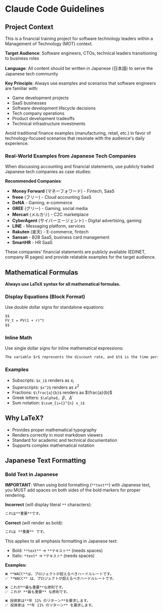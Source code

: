 # Claude Code Guidelines

## Project Context

This is a financial training project for software technology leaders within a Management of Technology (MOT) context.

**Target Audience**: Software engineers, CTOs, technical leaders transitioning to business roles

**Language**: All content should be written in Japanese (日本語) to serve the Japanese tech community

**Key Principle**: Always use examples and scenarios that software engineers are familiar with:

- Game development projects
- SaaS businesses
- Software development lifecycle decisions
- Tech company operations
- Product development tradeoffs
- Technical infrastructure investments

Avoid traditional finance examples (manufacturing, retail, etc.) in favor of technology-focused scenarios that resonate with the audience's daily experience.

### Real-World Examples from Japanese Tech Companies

When discussing accounting and financial statements, use publicly traded Japanese tech companies as case studies:

**Recommended Companies**:

- **Money Forward** (マネーフォワード) - Fintech, SaaS
- **freee** (フリー) - Cloud accounting SaaS
- **DeNA** - Gaming, e-commerce
- **GREE** (グリー) - Gaming, social media
- **Mercari** (メルカリ) - C2C marketplace
- **CyberAgent** (サイバーエージェント) - Digital advertising, gaming
- **LINE** - Messaging platform, services
- **Rakuten** (楽天) - E-commerce, fintech
- **Sansan** - B2B SaaS, business card management
- **SmartHR** - HR SaaS

These companies' financial statements are publicly available (EDINET, company IR pages) and provide relatable examples for the target audience.

## Mathematical Formulas

**Always use LaTeX syntax for all mathematical formulas.**

### Display Equations (Block Format)

Use double dollar signs for standalone equations:

```markdown
$$
FV_t = PV(1 + r)^t
$$
```

### Inline Math

Use single dollar signs for inline mathematical expressions:

```markdown
The variable $r$ represents the discount rate, and $t$ is the time period.
```

### Examples

- Subscripts: `$x_i$` renders as $x_i$
- Superscripts: `$x^2$` renders as $x^2$
- Fractions: `$\frac{a}{b}$` renders as $\frac{a}{b}$
- Greek letters: `$\alpha$, `$\beta$`, `$\Delta$`
- Sum notation: `$\sum_{i=1}^{n} x_i$`

## Why LaTeX?

- Provides proper mathematical typography
- Renders correctly in most markdown viewers
- Standard for academic and technical documentation
- Supports complex mathematical notation

## Japanese Text Formatting

### Bold Text in Japanese

**IMPORTANT**: When using bold formatting (`**text**`) with Japanese text, you MUST add spaces on both sides of the bold markers for proper rendering.

**Incorrect** (will display literal `**` characters):

```markdown
これは**重要**です。
```

**Correct** (will render as bold):

```markdown
これは **重要** です。
```

This applies to all emphasis formatting in Japanese text:

- Bold: `**text**` → `**テキスト**` (needs spaces)
- Italic: `*text*` → `*テキスト*` (needs spaces)

**Examples:**

```markdown
❌ **WACC**は、プロジェクトが超えるべきハードルレートです。
✅ **WACC** は、プロジェクトが超えるべきハードルレートです。

❌ これが**最も重要**な原則です。
✅ これが **最も重要** な原則です。

❌ 投資家は**年 11% のリターン**を要求します。
✅ 投資家は **年 11% のリターン** を要求します。
```
